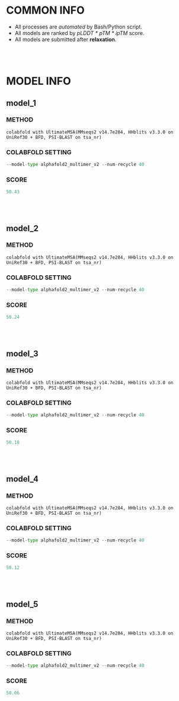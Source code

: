 # COMMON INFO
* All processes are *automated* by Bash/Python script.
* All models are ranked by *pLDDT * pTM * ipTM* score.
* All models are submitted after **relaxation**.
<br/>
<br/>

# MODEL INFO
## model_1
### METHOD
    colabfold with UltimateMSA(MMseqs2 v14.7e284, HHblits v3.3.0 on UniRef30 + BFD, PSI-BLAST on tsa_nr)
### COLABFOLD SETTING
```python
--model-type alphafold2_multimer_v2 --num-recycle 40
```
### SCORE
```python
50.43
```
<br/>
<br/>

## model_2
### METHOD
    colabfold with UltimateMSA(MMseqs2 v14.7e284, HHblits v3.3.0 on UniRef30 + BFD, PSI-BLAST on tsa_nr)
### COLABFOLD SETTING
```python
--model-type alphafold2_multimer_v2 --num-recycle 40
```
### SCORE
```python
50.24
```
<br/>
<br/>

## model_3
### METHOD
    colabfold with UltimateMSA(MMseqs2 v14.7e284, HHblits v3.3.0 on UniRef30 + BFD, PSI-BLAST on tsa_nr)
### COLABFOLD SETTING
```python
--model-type alphafold2_multimer_v2 --num-recycle 40
```
### SCORE
```python
50.18
```
<br/>
<br/>

## model_4
### METHOD
    colabfold with UltimateMSA(MMseqs2 v14.7e284, HHblits v3.3.0 on UniRef30 + BFD, PSI-BLAST on tsa_nr)
### COLABFOLD SETTING
```python
--model-type alphafold2_multimer_v2 --num-recycle 40
```
### SCORE
```python
50.12
```
<br/>
<br/>

## model_5
### METHOD
    colabfold with UltimateMSA(MMseqs2 v14.7e284, HHblits v3.3.0 on UniRef30 + BFD, PSI-BLAST on tsa_nr)
### COLABFOLD SETTING
```python
--model-type alphafold2_multimer_v2 --num-recycle 40
```
### SCORE
```python
50.06
```
<br/>
<br/>
